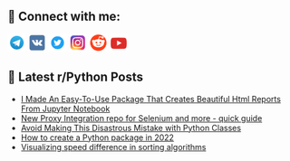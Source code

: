 ## 🔎 Connect with me:
[<img src="https://github.com/bullbesh/bullbesh/blob/main/images/Telegram.png" width="32" height="32" />](https://t.me/bullbesh)
[<img src="https://github.com/bullbesh/bullbesh/blob/main/images/VK.png" width="32" height="32" />](https://vk.com/bullbesh)
[<img src="https://github.com/bullbesh/bullbesh/blob/main/images/Twitter.png" width="32" height="32" />](https://twitter.com/bullbesh1)
[<img src="https://github.com/bullbesh/bullbesh/blob/main/images/Instagram.png" width="32" height="32" />](https://www.instagram.com/bullbesh)
[<img src="https://github.com/bullbesh/bullbesh/blob/main/images/Reddit.png" width="32" height="32" />](https://www.reddit.com/user/bullbesh)
[<img src="https://github.com/bullbesh/bullbesh/blob/main/images/YouTube.png" width="32" height="32" />](https://www.youtube.com/channel/UCtfjRs6uzgq5mfm8S06WTcg)

## 📕 Latest r/Python Posts
<!-- BLOG-POST-LIST:START -->
- [I Made An Easy-To-Use Package That Creates Beautiful Html Reports From Jupyter Notebook](https://www.reddit.com/r/Python/comments/w9csje/i_made_an_easytouse_package_that_creates/)
- [New Proxy Integration repo for Selenium and more - quick guide](https://www.reddit.com/r/Python/comments/w9cq6c/new_proxy_integration_repo_for_selenium_and_more/)
- [Avoid Making This Disastrous Mistake with Python Classes](https://www.reddit.com/r/Python/comments/w9cipv/avoid_making_this_disastrous_mistake_with_python/)
- [How to create a Python package in 2022](https://www.reddit.com/r/Python/comments/w9c67q/how_to_create_a_python_package_in_2022/)
- [Visualizing speed difference in sorting algorithms](https://www.reddit.com/r/Python/comments/w9c564/visualizing_speed_difference_in_sorting_algorithms/)
<!-- BLOG-POST-LIST:END -->
